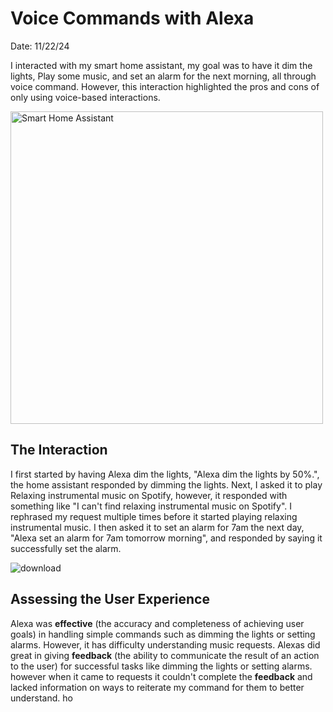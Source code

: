 # Voice Commands with Alexa
Date: 11/22/24


I interacted with my smart home assistant, my goal was to have it dim the lights, Play some music, and set an alarm for the next morning, all through voice command. However, this interaction highlighted the pros and cons of only using voice-based interactions.

<img src="https://github.com/user-attachments/assets/282bac5d-07d4-4293-a871-c12e77b7def7" alt="Smart Home Assistant" width="500">


## The Interaction
I first started by having Alexa dim the lights, "Alexa dim the lights by 50%.", the home assistant responded by dimming the lights. Next, I asked it to play Relaxing instrumental music on Spotify, however, it responded with something like "I can't find relaxing instrumental music on Spotify". I rephrased my request multiple times before it started playing relaxing instrumental music. I then asked it to set an alarm for 7am the next day, "Alexa set an alarm for 7am tomorrow morning", and responded by saying it successfully set the alarm. 

![download](https://github.com/user-attachments/assets/c00f24e3-25ce-4d17-9884-1c33acf10a2c)


## Assessing the User Experience

Alexa was  **effective**  (the accuracy and completeness of achieving user goals) in handling simple commands such as dimming the lights or setting alarms. However, it has difficulty understanding music requests. Alexas did great in giving **feedback** (the ability to communicate the result of an action to the user) for successful tasks like dimming the lights or setting alarms. however when it came to requests it couldn't complete the **feedback** and lacked information on ways to reiterate my command for them to better understand. ho
